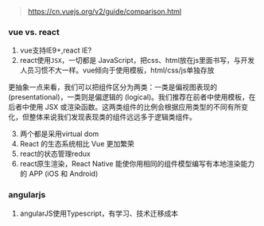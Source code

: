 > https://cn.vuejs.org/v2/guide/comparison.html


### vue vs. react
1. vue支持IE9+,react IE?
2. react使用`JSX`，一切都是 JavaScript，把css、html放在js里面书写，与开发人员习惯不大一样。vue倾向于使用模板，html/css/js单独存放

更抽象一点来看，我们可以把组件区分为两类：一类是偏视图表现的 (presentational)，一类则是偏逻辑的 (logical)。我们推荐在前者中使用模板，在后者中使用 JSX 或渲染函数。这两类组件的比例会根据应用类型的不同有所变化，但整体来说我们发现表现类的组件远远多于逻辑类组件。

3. 两个都是采用virtual dom
4. React 的生态系统相比 Vue 更加繁荣
5. react的状态管理redux
6. react原生渲染，React Native 能使你用相同的组件模型编写有本地渲染能力的 APP (iOS 和 Android)

### angularjs
1. angularJS使用Typescript，有学习、技术迁移成本